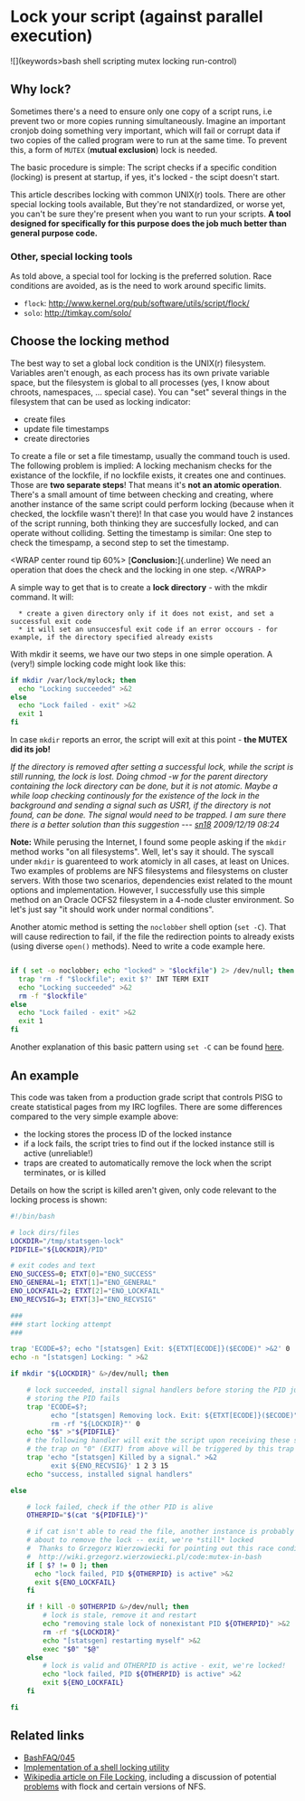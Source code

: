 # Lock your script (against parallel execution)

![](keywords>bash shell scripting mutex locking run-control)

## Why lock?

Sometimes there's a need to ensure only one copy of a script runs, i.e
prevent two or more copies running simultaneously. Imagine an important
cronjob doing something very important, which will fail or corrupt data
if two copies of the called program were to run at the same time. To
prevent this, a form of `MUTEX` (**mutual exclusion**) lock is needed.

The basic procedure is simple: The script checks if a specific condition
(locking) is present at startup, if yes, it's locked - the scipt
doesn\'t start.

This article describes locking with common UNIX(r) tools. There are
other special locking tools available, But they\'re not standardized, or
worse yet, you can\'t be sure they\'re present when you want to run your
scripts. **A tool designed for specifically for this purpose does the
job much better than general purpose code.**

### Other, special locking tools

As told above, a special tool for locking is the preferred solution.
Race conditions are avoided, as is the need to work around specific
limits.

-   `flock`: <http://www.kernel.org/pub/software/utils/script/flock/>
-   `solo`: <http://timkay.com/solo/>

## Choose the locking method

The best way to set a global lock condition is the UNIX(r) filesystem.
Variables aren\'t enough, as each process has its own private variable
space, but the filesystem is global to all processes (yes, I know about
chroots, namespaces, \... special case). You can \"set\" several things
in the filesystem that can be used as locking indicator:

-   create files
-   update file timestamps
-   create directories

To create a file or set a file timestamp, usually the command touch is
used. The following problem is implied: A locking mechanism checks for
the existance of the lockfile, if no lockfile exists, it creates one and
continues. Those are **two separate steps**! That means it's **not an
atomic operation**. There's a small amount of time between checking and
creating, where another instance of the same script could perform
locking (because when it checked, the lockfile wasn\'t there)! In that
case you would have 2 instances of the script running, both thinking
they are succesfully locked, and can operate without colliding. Setting
the timestamp is similar: One step to check the timespamp, a second step
to set the timestamp.

\<WRAP center round tip 60%\> [**Conclusion:**]{.underline} We need an
operation that does the check and the locking in one step. \</WRAP\>

A simple way to get that is to create a **lock directory** - with the
mkdir command. It will:

      * create a given directory only if it does not exist, and set a successful exit code
      * it will set an unsuccesful exit code if an error occours - for example, if the directory specified already exists

With mkdir it seems, we have our two steps in one simple operation. A
(very!) simple locking code might look like this:

``` bash
if mkdir /var/lock/mylock; then
  echo "Locking succeeded" >&2
else
  echo "Lock failed - exit" >&2
  exit 1
fi
```

In case `mkdir` reports an error, the script will exit at this point -
**the MUTEX did its job!**

*If the directory is removed after setting a successful lock, while the
script is still running, the lock is lost. Doing chmod -w for the parent
directory containing the lock directory can be done, but it is not
atomic. Maybe a while loop checking continously for the existence of the
lock in the background and sending a signal such as USR1, if the
directory is not found, can be done. The signal would need to be
trapped. I am sure there there is a better solution than this
suggestion* \-\-- *[sn18](sunny_delhi18@yahoo.com) 2009/12/19 08:24*

**Note:** While perusing the Internet, I found some people asking if the
`mkdir` method works \"on all filesystems\". Well, let's say it should.
The syscall under `mkdir` is guarenteed to work atomicly in all cases,
at least on Unices. Two examples of problems are NFS filesystems and
filesystems on cluster servers. With those two scenarios, dependencies
exist related to the mount options and implementation. However, I
successfully use this simple method on an Oracle OCFS2 filesystem in a
4-node cluster environment. So let's just say \"it should work under
normal conditions\".

Another atomic method is setting the `noclobber` shell option
(`set -C`). That will cause redirection to fail, if the file the
redirection points to already exists (using diverse `open()` methods).
Need to write a code example here.

``` bash

if ( set -o noclobber; echo "locked" > "$lockfile") 2> /dev/null; then
  trap 'rm -f "$lockfile"; exit $?' INT TERM EXIT
  echo "Locking succeeded" >&2
  rm -f "$lockfile"
else
  echo "Lock failed - exit" >&2
  exit 1
fi

```

Another explanation of this basic pattern using `set -C` can be found
[here](http://pubs.opengroup.org/onlinepubs/9699919799/xrat/V4_xcu_chap02.html#tag_23_02_07).

## An example

This code was taken from a production grade script that controls PISG to
create statistical pages from my IRC logfiles. There are some
differences compared to the very simple example above:

-   the locking stores the process ID of the locked instance
-   if a lock fails, the script tries to find out if the locked instance
    still is active (unreliable!)
-   traps are created to automatically remove the lock when the script
    terminates, or is killed

Details on how the script is killed aren\'t given, only code relevant to
the locking process is shown:

``` bash
#!/bin/bash

# lock dirs/files
LOCKDIR="/tmp/statsgen-lock"
PIDFILE="${LOCKDIR}/PID"

# exit codes and text
ENO_SUCCESS=0; ETXT[0]="ENO_SUCCESS"
ENO_GENERAL=1; ETXT[1]="ENO_GENERAL"
ENO_LOCKFAIL=2; ETXT[2]="ENO_LOCKFAIL"
ENO_RECVSIG=3; ETXT[3]="ENO_RECVSIG"

###
### start locking attempt
###

trap 'ECODE=$?; echo "[statsgen] Exit: ${ETXT[ECODE]}($ECODE)" >&2' 0
echo -n "[statsgen] Locking: " >&2

if mkdir "${LOCKDIR}" &>/dev/null; then

    # lock succeeded, install signal handlers before storing the PID just in case 
    # storing the PID fails
    trap 'ECODE=$?;
          echo "[statsgen] Removing lock. Exit: ${ETXT[ECODE]}($ECODE)" >&2
          rm -rf "${LOCKDIR}"' 0
    echo "$$" >"${PIDFILE}" 
    # the following handler will exit the script upon receiving these signals
    # the trap on "0" (EXIT) from above will be triggered by this trap's "exit" command!
    trap 'echo "[statsgen] Killed by a signal." >&2
          exit ${ENO_RECVSIG}' 1 2 3 15
    echo "success, installed signal handlers"

else

    # lock failed, check if the other PID is alive
    OTHERPID="$(cat "${PIDFILE}")"

    # if cat isn't able to read the file, another instance is probably
    # about to remove the lock -- exit, we're *still* locked
    #  Thanks to Grzegorz Wierzowiecki for pointing out this race condition on
    #  http://wiki.grzegorz.wierzowiecki.pl/code:mutex-in-bash
    if [ $? != 0 ]; then
      echo "lock failed, PID ${OTHERPID} is active" >&2
      exit ${ENO_LOCKFAIL}
    fi

    if ! kill -0 $OTHERPID &>/dev/null; then
        # lock is stale, remove it and restart
        echo "removing stale lock of nonexistant PID ${OTHERPID}" >&2
        rm -rf "${LOCKDIR}"
        echo "[statsgen] restarting myself" >&2
        exec "$0" "$@"
    else
        # lock is valid and OTHERPID is active - exit, we're locked!
        echo "lock failed, PID ${OTHERPID} is active" >&2
        exit ${ENO_LOCKFAIL}
    fi

fi
```

## Related links

-   [BashFAQ/045](http://mywiki.wooledge.org/BashFAQ/045)
-   [Implementation of a shell locking
    utility](http://wiki.grzegorz.wierzowiecki.pl/code:mutex-in-bash)
-   [Wikipedia article on File
    Locking](http://en.wikipedia.org/wiki/File_locking), including a
    discussion of potential
    [problems](http://en.wikipedia.org/wiki/File_locking#Problems) with
    flock and certain versions of NFS.
